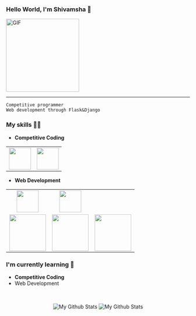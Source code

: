 ### Hello World, I'm Shivamsha :yellow_heart:
<img alt="GIF" src="https://media.giphy.com/media/Cmr1OMJ2FN0B2/giphy.gif" width = 200 hieght=100/>

-----
```Event organising lead at GDSC(VIIT) and volunteer at  GDSC WOW
Competitive programmer
Web development through Flask&Django
```

### My skills :woman_technologist:
- **Competitive Coding**
<table>
<tbody>
 <tr>
<td align="center" width="50%">
<img height=60px src="https://www.vectorlogo.zone/logos/python/python-ar21.svg"> 
</td>

<td align="center" width="50%">
<img height=60px src="https://www.vectorlogo.zone/logos/java/java-ar21.svg"> 
</td>
</tr>
</tbody>
</table>

- **Web Development**
<table>
<tbody>
 <tr>
<td align="center" width="33%">
<img height=60px src="https://www.vectorlogo.zone/logos/djangoproject/djangoproject-ar21.svg"> 
</td>

<td align="center" width="33%">
<img height=60px src="https://www.vectorlogo.zone/logos/mysql/mysql-official.svg"> 
</td>
</td>

</tr>


<td align="center" width="33%">
<img height=100px src="https://www.vectorlogo.zone/logos/javascript/javascript-ar21.svg"> 
 
<td align="center" width="33%">
<img height=100px src="https://www.vectorlogo.zone/logos/nodejs/nodejs-ar21.svg"> 
</td>

<td align="center" width="33%">
<img height=100px src="https://www.vectorlogo.zone/logos/w3_html5/w3_html5-ar21.svg"> 
</td>
<tr>
 
 </tr>
</tbody>
</table>



### I'm currently learning :open_book:
- **Competitive Coding**
- Web Development
    
    
<br>
<p align="center">
<img align="center" src="https://github-readme-stats.vercel.app/api/top-langs/?username=shivamsha20&layout=compact&theme=radical" alt="My Github Stats">
<img align="center" src="https://github-readme-stats.vercel.app/api?username=shivamsha20&&show_icons=true&theme=radical&count_private=true&include_all_commits=true" alt="My Github Stats">
</p>

<br> <br>


